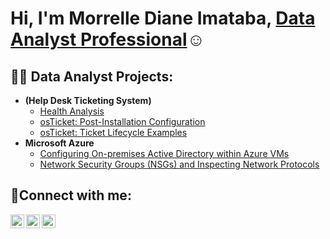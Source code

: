 <h1>Hi, I'm Morrelle Diane Imataba,  <a href="https://linkedin.com/in/morrelle-imataba-434b39176/"> Data Analyst Professional</a>☺</h1>

<h2>👨‍💻 Data Analyst Projects:</h2>

- <b> (Help Desk Ticketing System)</b>
  - [Health Analysis](https://github.com/dianeimataba/healthcare-analysis)
  - [osTicket: Post-Installation Configuration](https://github.com/dianeimataba/)
  - [osTicket: Ticket Lifecycle Examples](https://github.com/dianeimataba/)
- <b>Microsoft Azure</b>
  - [Configuring On-premises Active Directory within Azure VMs](https://github.com/joshmadakorcc/configure-ad)
  - [Network Security Groups (NSGs) and Inspecting Network Protocols](https://github.com/joshmadakorcc/azure-network-protocols)

<h2>🤳Connect with me:</h2>

[<img align="left" alt="Josh | Twitter" width="22px" src="https://cdn.jsdelivr.net/npm/simple-icons@v3/icons/twitter.svg" />][twitter]
[<img align="left" alt="Josh | LinkedIn" width="22px" src="https://cdn.jsdelivr.net/npm/simple-icons@v3/icons/linkedin.svg" />][linkedin]
[<img align="left" alt="Josh | Instagram" width="22px" src="https://cdn.jsdelivr.net/npm/simple-icons@v3/icons/instagram.svg" />][instagram]

[twitter]: https://twitter.com/Josh
[instagram]: https://www.instagram.com/Josh
[linkedin]: https://linkedin.com/in/Josh
